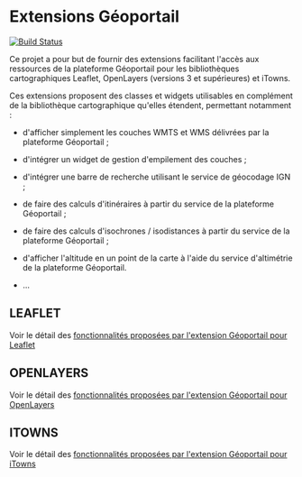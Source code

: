 # Extensions Géoportail

[![Build Status](https://img.shields.io/travis/IGNF/geoportal-extensions/master.svg)](https://travis-ci.org/IGNF/geoportal-extensions)

Ce projet a pour but de fournir des extensions facilitant l'accès aux ressources de la plateforme Géoportail pour les bibliothèques cartographiques Leaflet, OpenLayers (versions 3 et supérieures) et iTowns.

Ces extensions proposent des classes et widgets utilisables en complément de la bibliothèque cartographique qu'elles étendent, permettant notamment :

* d'afficher simplement les couches WMTS et WMS délivrées par la plateforme Géoportail ;

* d'intégrer un widget de gestion d'empilement des couches ;

* d'intégrer une barre de recherche utilisant le service de géocodage IGN ;

* de faire des calculs d'itinéraires à partir du service de la plateforme Géoportail ;

* de faire des calculs d'isochrones / isodistances à partir du service de la plateforme Géoportail ;

* d'afficher l'altitude en un point de la carte à l'aide du service d'altimétrie de la plateforme Géoportail.

* ...

## LEAFLET

Voir le détail des [fonctionnalités proposées par l'extension Géoportail pour Leaflet](doc/README-leaflet.md)


## OPENLAYERS

Voir le détail des [fonctionnalités proposées par l'extension Géoportail pour OpenLayers](doc/README-openlayers.md)


## ITOWNS

Voir le détail des [fonctionnalités proposées par l'extension Géoportail pour iTowns](doc/README-itowns.md)
